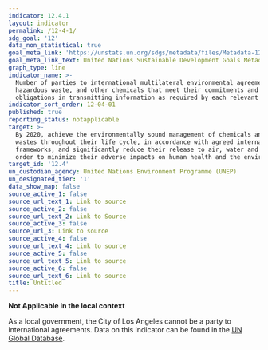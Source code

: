 ```yaml
---
indicator: 12.4.1
layout: indicator
permalink: /12-4-1/
sdg_goal: '12'
data_non_statistical: true
goal_meta_link: 'https://unstats.un.org/sdgs/metadata/files/Metadata-12-04-01.pdf'
goal_meta_link_text: United Nations Sustainable Development Goals Metadata (pdf 782kB)
graph_type: line
indicator_name: >-
  Number of parties to international multilateral environmental agreements on
  hazardous waste, and other chemicals that meet their commitments and
  obligations in transmitting information as required by each relevant agreement
indicator_sort_order: 12-04-01
published: true
reporting_status: notapplicable
target: >-
  By 2020, achieve the environmentally sound management of chemicals and all
  wastes throughout their life cycle, in accordance with agreed international
  frameworks, and significantly reduce their release to air, water and soil in
  order to minimize their adverse impacts on human health and the environment
target_id: '12.4'
un_custodian_agency: United Nations Environment Programme (UNEP)
un_designated_tier: '1'
data_show_map: false
source_active_1: false
source_url_text_1: Link to source
source_active_2: false
source_url_text_2: Link to Source
source_active_3: false
source_url_3: Link to source
source_active_4: false
source_url_text_4: Link to source
source_active_5: false
source_url_text_5: Link to source
source_active_6: false
source_url_text_6: Link to source
title: Untitled
---
```

**Not Applicable in the local context**

As a local government, the City of Los Angeles cannot be a party to international agreements. Data on this indicator can be found in the [UN Global Database](https://unstats.un.org/sdgs/indicators/database/).